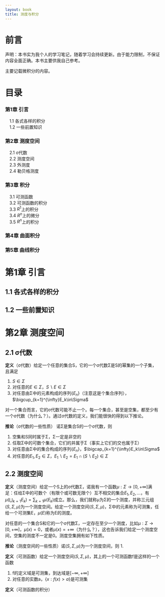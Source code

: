 ```yaml
---
layout: book
title: 测度与积分
---
```


# 前言

声明：本书实为我个人的学习笔记，随着学习会持续更新。由于能力限制，不保证内容全面正确。本书主要供我自己参考。

主要记载微积分的内容。

# 目录
### 第1章 引言
&emsp;1.1 各式各样的积分<br>
&emsp;1.2 一些前置知识
### 第2章 测度空间
&emsp;2.1 σ代数<br>
&emsp;2.2 测度空间<br>
&emsp;2.3 外测度<br>
&emsp;2.4 勒贝格测度
### 第3章 积分
&emsp;3.1 可测函数<br>
&emsp;3.2 可测函数的积分<br>
&emsp;3.3 $R^1$上的积分<br>
&emsp;3.4 $R^n$上的微分<br>
&emsp;3.5 $R^n$上的积分
### 第4章 曲面积分
### 第5章 曲线积分

# 第1章 引言

## 1.1 各式各样的积分
## 1.2 一些前置知识

# 第2章 测度空间

## 2.1 σ代数

**定义**（σ代数）给定一个任意的集合S，它的一个σ代数Σ是S的幂集的一个子集，且满足
1. $S\in\Sigma$
2. 对任意的$E\in\Sigma$，$S\backslash E\in\Sigma$
3. 对任意由Σ中的元素构成的序列$\{E_n\}$（注意这是个集合序列），$\bigcup_{k=1}^{\infty}E_k\in\Sigma$

对一个集合而言，它的σ代数可能不止一个。每一个集合，甚至是空集，都至少有一个σ代数（为什么？）。通过σ代数的定义，我们能很快的得到以下推论。

**推论**（σ代数的一些性质） 诺Σ是集合S的一个σ代数，则
1. 空集和S同时属于Σ，Σ一定是非空的
2. 任取Σ中的可数个集合，它们的并属于Σ（事实上它们的交也属于Σ）
3. 对任意由Σ中的集合构成的序列$\{E_n\}$，$\bigcap_{k=1}^{\infty}E_k\in\Sigma$
4. 对任意的$E_1,E_2\in\Sigma$，$E_1\backslash E_2=E_1\cap(S\backslash E_2)\in\Sigma$

## 2.2 测度空间

**定义**（测度空间）给定一个S上的σ代数Σ，诺我有一个函数$\mu:\Sigma\to[0,+\infty]$满足：任给Σ中的可数个（有限个或可数无限个）互不相交的集合$E_1,E_2,...$，有$\mu(\bigcup_{k=1}E_k)=\sum_{k=1}\mu(E_k)$成立。那么，我们就称μ为Σ的一个测度，并称三元组$(S,\Sigma,\mu)$为一个测度空间。给定一个测度空间$(S,\Sigma,\mu)$，Σ中的元素称为可测集，任给一个可测集E，$\mu(E)$称为E的测度。

对任意的一个集合S和它的一个σ代数Σ，一定存在至少一个测度，比如$\mu:\Sigma\to[0,+\infty]$，$\mu(x)=0$，或者$\mu(x)=+\infty$（为什么？），这也告诉我们给定一个测度空间，空集的测度不一定是0。测度空集拥有如下性质。

**推论**（测度空间的一些性质）诺$(S,\Sigma,\mu)$为一个测度空间，则
1. 







**定义**（可测函数）给定一个测度空间$(S,\Sigma,\mu)$，其上的一个可测函数f是这样的一个函数
1. f的定义域是可测集，到达域是$[-\infty,+\infty]$
2. 对任意的实数a，$\{x:f(x)>a\}$是可测集

**定义**（可测函数的积分）
